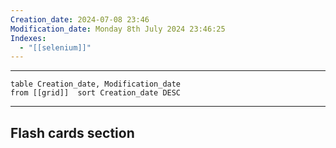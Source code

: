 ```yaml
---
Creation_date: 2024-07-08 23:46
Modification_date: Monday 8th July 2024 23:46:25
Indexes:
  - "[[selenium]]"
---
```


----



```dataview
table Creation_date, Modification_date
from [[grid]]  sort Creation_date DESC
```























---
## Flash cards section
